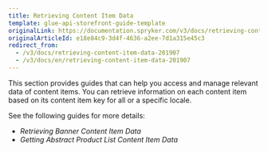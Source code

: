 ```yaml
---
title: Retrieving Content Item Data
template: glue-api-storefront-guide-template
originalLink: https://documentation.spryker.com/v3/docs/retrieving-content-item-data-201907
originalArticleId: e18e84c9-3d4f-4636-a2ee-7d1a315e45c3
redirect_from:
  - /v3/docs/retrieving-content-item-data-201907
  - /v3/docs/en/retrieving-content-item-data-201907
---
```


This section provides guides that can help you access and manage relevant data of content items. You can retrieve information on each content item based on its content item key for all or a specific locale. 

See the following guides for more details:

* _Retrieving Banner Content Item Data_
* _Getting Abstract Product List Content Item Data_
